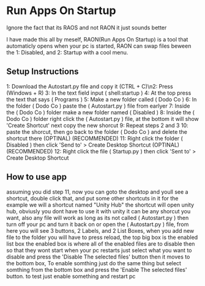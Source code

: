 # Run Apps On Startup

Ignore the fact that its RAOS and not RAON it just sounds better
 
I have made this all by meself,
RAON(Run Apps On Startup) is a tool that automaticly opens when your pc is started, RAON can swap files beween the 1: Disabled, and 2: Startup with a cool menu.

## Setup Instructions ##

1: Download the Autostart.py file and copy it (CTRL + C)\n2: Press (Windows + R)
3: In the text field input ( shell:startup )
4: At the top press the text that says ( Programs )
5: Make a new folder called ( Dodo Co )
6: In the folder ( Dodo Co ) paste the ( Autostart.py ) file from earlyer
7: Inside the ( Dodo Co ) folder make a new folder named ( Disabled )
8: Inside the ( Dodo Co ) folder right click the ( Autostart.py ) file, at the bottom it will show 'Create Shortcut' next copy the new shorcut
9: Repeat steps 2 and 3
10: paste the shorcut, then go back to the folder ( Dodo Co ) and delete the shortcut there
(OPTINAL) (RECOMMENDED) 11: Right click the folder ( Disabled ) then click 'Send to' > Create Desktop Shortcut
(OPTINAL) (RECOMMENDED) 12: Right click the file ( Startup.py ) then click 'Sent to' > Create Desktop Shortcut

## How to use app ##

assuming you did step 11, now you can goto the desktop and youll see a shortcut, double click that, and put some other shortcuts in it for the example we will a shortcut named "Unity Hub" the shortcut will open unity hub, obviusly you dont have to use it with unity it can be any shorcut you want, also any file will work as long as its not called ( Autostart.py ) then turn off your pc and turn it back on or open the ( Autostart.py ) file, from here you will see 3 buttons, 2 Labels, and 2 List Boxes, when you add new file to the folder you will have to press reload, the top big box is the enabled list box the enabled box is where all of the enabled files are to disable then so that they wont start when your pc restarts just select what you want to disable and press the 'Disable The selected files' button then it moves to the bottom box, To enable somthing just do the same thing but select somthing from the bottom box and press the 'Enable The selected files' button. to test just enable something and restart pc

